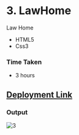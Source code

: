 # 3. LawHome
Law Home

- HTML5
- Css3

### Time Taken
- 3 hours

## [Deployment Link](https://anusha-lawhome.netlify.app)


### Output

![3](https://user-images.githubusercontent.com/43666166/206496512-e2f61152-2723-45f2-9ad3-8083b06d0a8a.PNG)
